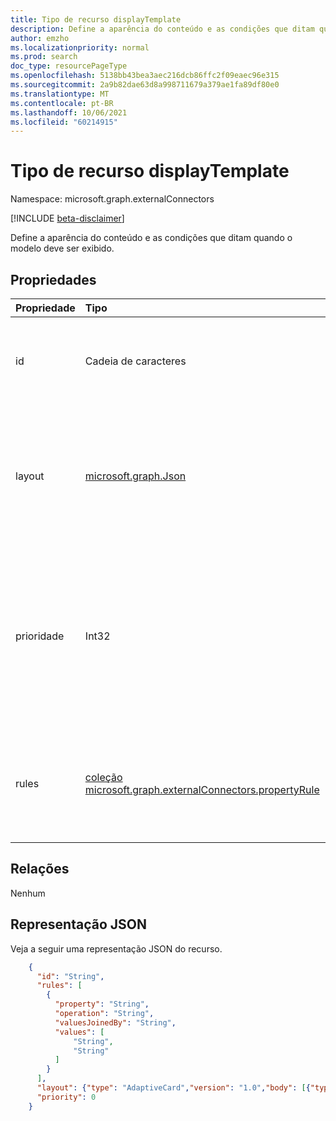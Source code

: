 ```yaml
---
title: Tipo de recurso displayTemplate
description: Define a aparência do conteúdo e as condições que ditam quando o modelo deve ser exibido.
author: emzho
ms.localizationpriority: normal
ms.prod: search
doc_type: resourcePageType
ms.openlocfilehash: 5138bb43bea3aec216dcb86ffc2f09eaec96e315
ms.sourcegitcommit: 2a9b82dae63d8a998711679a379ae1fa89df80e0
ms.translationtype: MT
ms.contentlocale: pt-BR
ms.lasthandoff: 10/06/2021
ms.locfileid: "60214915"
---
```

# <a name="displaytemplate-resource-type"></a>Tipo de recurso displayTemplate

Namespace: microsoft.graph.externalConnectors

[!INCLUDE [beta-disclaimer](../../includes/beta-disclaimer.md)]

Define a aparência do conteúdo e as condições que ditam quando o modelo deve ser exibido.

## <a name="properties"></a>Propriedades
|Propriedade|Tipo|Descrição|
|:---|:---|:---|
|id|Cadeia de caracteres|O identificador de texto do modelo de exibição; por exemplo, `contosoTickets` .|
|layout|[microsoft.graph.Json](../resources/intune-mam-json.md)|A definição da aparência do conteúdo, representada por um [Cartão Adaptável](https://docs.microsoft.com/adaptive-cards/authoring-cards/getting-started), que é um modelo de objeto de cartão serializado JSON.|
|prioridade|Int32|Define a prioridade de um modelo de exibição. Um modelo de exibição com prioridade 1 é avaliado antes de um modelo com prioridade 4. Há suporte para lacunas nos valores de prioridade.|
|rules|[coleção microsoft.graph.externalConnectors.propertyRule](../resources/externalconnectors-propertyrule.md)|Especifica regras adicionais para selecionar esse modelo de exibição com base no esquema do item. Opcional.|

## <a name="relationships"></a>Relações
Nenhum

## <a name="json-representation"></a>Representação JSON
Veja a seguir uma representação JSON do recurso.
<!-- {
  "blockType": "resource",
  "@odata.type": "microsoft.graph.externalConnectors.displayTemplate"
}
-->
``` json
    {
      "id": "String",
      "rules": [
        {
          "property": "String",
          "operation": "String",
          "valuesJoinedBy": "String",
          "values": [
              "String",
              "String"
          ]
        }
      ],
      "layout": {"type": "AdaptiveCard","version": "1.0","body": [{"type": "TextBlock","text": "String"}]},
      "priority": 0
    }
```

